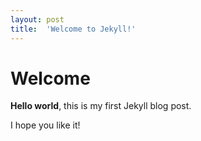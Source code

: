 ```yaml
---
layout: post
title:  'Welcome to Jekyll!'
---
```


# Welcome

**Hello world**, this is my first Jekyll blog post.
<!--more-->

I hope you like it!
